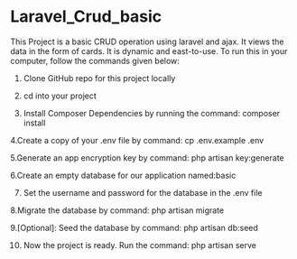 # Laravel_Crud_basic
This Project is a basic CRUD operation using laravel and ajax. It views the data in the form of cards. It is dynamic and east-to-use.
To run this in your computer, follow the commands given below:
1. Clone GitHub repo for this project locally

2. cd into your project

3. Install Composer Dependencies by running the command:
    composer install

4.Create a copy of your .env file by command:
     cp .env.example .env

5.Generate an app encryption key by command:
    php artisan key:generate

6.Create an empty database for our application named:basic

7. Set the username and password for the database in the .env file

8.Migrate the database by command:
    php artisan migrate

9.[Optional]: Seed the database by command:
    php artisan db:seed

10. Now the project is ready. Run the command:
    php artisan serve
